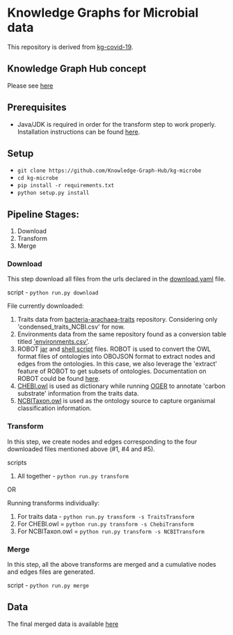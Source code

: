 # Knowledge Graphs for Microbial data

This repository is derived from [kg-covid-19](https://github.com/Knowledge-Graph-Hub/kg-covid-19).

## Knowledge Graph Hub concept
Please see [here](https://github.com/Knowledge-Graph-Hub/kg-covid-19/wiki#knowledge-graph-hub-concept)

## Prerequisites

* Java/JDK is required in order for the transform step to work properly. Installation instructions can be found [here](https://docs.oracle.com/en/java/javase/15/install/overview-jdk-installation.html#GUID-8677A77F-231A-40F7-98B9-1FD0B48C346A).

## Setup

* `git clone https://github.com/Knowledge-Graph-Hub/kg-microbe`
* `cd kg-microbe`
* `pip install -r requirements.txt`
* `python setup.py install`

## Pipeline Stages:
1. Download
2. Transform
3. Merge

### Download
This step download all files from the urls declared in the [download.yaml](https://github.com/Knowledge-Graph-Hub/kg-microbe/blob/master/download.yaml) file. 

script - `python run.py download`

File currently downloaded:
1. Traits data from [bacteria-arachaea-traits](https://github.com/bacteria-archaea-traits/bacteria-archaea-traits/blob/master/output) repository. Considering only 'condensed_traits_NCBI.csv' for now.
2. Environments data from the same repository found as a conversion table titled ['environments.csv'](https://github.com/bacteria-archaea-traits/bacteria-archaea-traits/tree/master/data/conversion_tables).
3. ROBOT [jar](https://github.com/ontodev/robot/releases/download/v1.7.2/robot.jar) and [shell script](https://raw.githubusercontent.com/ontodev/robot/master/bin/robot) files. ROBOT is used to convert the OWL format files of ontologies into OBOJSON format to extract nodes and edges from the ontologies. In this case, we also leverage the 'extract' feature of ROBOT to get subsets of ontologies. Documentation on ROBOT could be found [here](http://robot.obolibrary.org).
4. [CHEBI.owl](http://www.obofoundry.org/ontology/chebi.html) is used as dictionary while running [OGER](https://github.com/OntoGene/OGER) to annotate 'carbon substrate' information from the traits data.
5. [NCBITaxon.owl](http://www.obofoundry.org/ontology/ncbitaxon.html) is used as the ontology source to capture organismal classification information.

### Transform
In this step, we create nodes and edges corresponding to the four downloaded files mentioned above (#1, #4 and #5).

scripts
1. All together - `python run.py transform`

OR

Running transforms individually:
1. For traits data - `python run.py transform -s TraitsTransform`
2. For CHEBI.owl = `python run.py transform -s ChebiTransform`
3. For NCBITaxon.owl = `python run.py transform -s NCBITransform`

### Merge
In this step, all the above transforms are merged and a cumulative nodes and edges files are generated.

script - `python run.py merge`


## Data
The final merged data is available [here](https://drive.google.com/file/d/1nYkgnJ53BKdvSc8cFpOk90r0Vj7OVxQC/view?usp=sharing)
